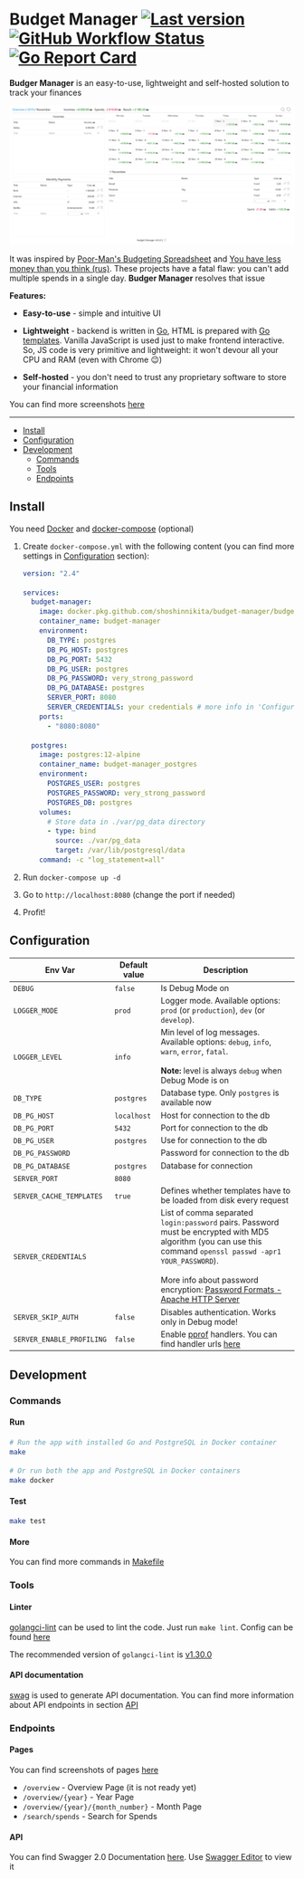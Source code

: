 # Budget Manager [![Last version](https://img.shields.io/github/v/tag/ShoshinNikita/budget-manager?label=version&style=flat-square)](https://github.com/ShoshinNikita/budget-manager/releases/latest) [![GitHub Workflow Status](https://img.shields.io/github/workflow/status/ShoshinNikita/budget-manager/check%20code?label=CI&logo=github&style=flat-square)](https://github.com/ShoshinNikita/budget-manager/actions) [![Go Report Card](https://goreportcard.com/badge/github.com/ShoshinNikita/budget-manager?style=flat-square)](https://goreportcard.com/report/github.com/ShoshinNikita/budget-manager)

**Budger Manager** is an easy-to-use, lightweight and self-hosted solution to track your finances

![Month Page](./docs/images/month_page_large.png)

It was inspired by [Poor-Man's Budgeting Spreadsheet](https://www.reddit.com/r/personalfinance/comments/2tymvf/poormans_budgeting_spreadsheet/) and [You have less money than you think (rus)](https://journal.tinkoff.ru/spreadsheet/). These projects have a fatal flaw: you can't add multiple spends in a single day. **Budger Manager** resolves that issue

**Features:**

- **Easy-to-use** - simple and intuitive UI

- **Lightweight** - backend is written in [Go](https://golang.org/), HTML is prepared with [Go templates](https://golang.org/pkg/text/template/). Vanilla JavaScript is used just to make frontend interactive. So, JS code is very primitive and lightweight: it won't devour all your CPU and RAM (even with Chrome 😉)

- **Self-hosted** - you don't need to trust any proprietary software to store your financial information

You can find more screenshots [here](./docs/images/README.md)

***

- [Install](#install)
- [Configuration](#configuration)
- [Development](#development)
  - [Commands](#commands)
  - [Tools](#tools)
  - [Endpoints](#endpoints)

## Install

You need [Docker](https://docs.docker.com/install/) and [docker-compose](https://docs.docker.com/compose/install/) (optional)

1. Create `docker-compose.yml` with the following content (you can find more settings in [Configuration](#configuration) section):

    ```yaml
    version: "2.4"

    services:
      budget-manager:
        image: docker.pkg.github.com/shoshinnikita/budget-manager/budget-manager:latest
        container_name: budget-manager
        environment:
          DB_TYPE: postgres
          DB_PG_HOST: postgres
          DB_PG_PORT: 5432
          DB_PG_USER: postgres
          DB_PG_PASSWORD: very_strong_password
          DB_PG_DATABASE: postgres
          SERVER_PORT: 8080
          SERVER_CREDENTIALS: your credentials # more info in 'Configuration' section
        ports:
          - "8080:8080"

      postgres:
        image: postgres:12-alpine
        container_name: budget-manager_postgres
        environment:
          POSTGRES_USER: postgres
          POSTGRES_PASSWORD: very_strong_password
          POSTGRES_DB: postgres
        volumes:
          # Store data in ./var/pg_data directory
          - type: bind
            source: ./var/pg_data
            target: /var/lib/postgresql/data
        command: -c "log_statement=all"
    ```

2. Run `docker-compose up -d`
3. Go to `http://localhost:8080` (change the port if needed)
4. Profit!

## Configuration

| Env Var                   | Default value | Description                                                                                                                                                                                                                                                                                                          |
| ------------------------- | ------------- | -------------------------------------------------------------------------------------------------------------------------------------------------------------------------------------------------------------------------------------------------------------------------------------------------------------------- |
| `DEBUG`                   | `false`       | Is Debug Mode on                                                                                                                                                                                                                                                                                                     |
| `LOGGER_MODE`             | `prod`        | Logger mode. Available options: `prod` (or `production`), `dev` (or `develop`).                                                                                                                                                                                                                                      |
| `LOGGER_LEVEL`            | `info`        | Min level of log messages. Available options: `debug`, `info`, `warn`, `error`, `fatal`.<br><br>**Note:** level is always `debug` when Debug Mode is on                                                                                                                                                              |
| `DB_TYPE`                 | `postgres`    | Database type. Only `postgres` is available now                                                                                                                                                                                                                                                                      |
| `DB_PG_HOST`              | `localhost`   | Host for connection to the db                                                                                                                                                                                                                                                                                        |
| `DB_PG_PORT`              | `5432`        | Port for connection to the db                                                                                                                                                                                                                                                                                        |
| `DB_PG_USER`              | `postgres`    | Use for connection to the db                                                                                                                                                                                                                                                                                         |
| `DB_PG_PASSWORD`          |               | Password for connection to the db                                                                                                                                                                                                                                                                                    |
| `DB_PG_DATABASE`          | `postgres`    | Database for connection                                                                                                                                                                                                                                                                                              |
| `SERVER_PORT`             | `8080`        |                                                                                                                                                                                                                                                                                                                      |
| `SERVER_CACHE_TEMPLATES`  | `true`        | Defines whether templates have to be loaded from disk every request                                                                                                                                                                                                                                                  |
| `SERVER_CREDENTIALS`      |               | List of comma separated `login:password` pairs. Password must be encrypted with MD5 algorithm (you can use this command `openssl passwd -apr1 YOUR_PASSWORD`).<br><br>More info about password encryption: [Password Formats - Apache HTTP Server](https://httpd.apache.org/docs/2.4/misc/password_encryptions.html) |
| `SERVER_SKIP_AUTH`        | `false`       | Disables authentication. Works only in Debug mode!                                                                                                                                                                                                                                                                   |
| `SERVER_ENABLE_PROFILING` | `false`       | Enable [pprof](https://blog.golang.org/pprof) handlers. You can find handler urls [here](internal/web/routes.go)                                                                                                                                                                                                                              |

## Development

### Commands

#### Run

```bash
# Run the app with installed Go and PostgreSQL in Docker container
make

# Or run both the app and PostgreSQL in Docker containers
make docker
```

#### Test

```bash
make test
```

#### More

You can find more commands in [Makefile](./Makefile)

### Tools

#### Linter

[golangci-lint](https://github.com/golangci/golangci-lint) can be used to lint the code. Just run `make lint`. Config can be found [here](./.golangci.yml)

The recommended version of `golangci-lint` is [v1.30.0](https://github.com/golangci/golangci-lint/releases/tag/v1.30.0)

#### API documentation

[swag](https://github.com/swaggo/swag) is used to generate API documentation. You can find more information about API endpoints in section [API](#api)

### Endpoints

#### Pages

You can find screenshots of pages [here](./docs/images/README.md)

- `/overview` - Overview Page (it is not ready yet)
- `/overview/{year}` - Year Page
- `/overview/{year}/{month_number}` - Month Page
- `/search/spends` - Search for Spends

#### API

You can find Swagger 2.0 Documentation [here](docs/swagger.yaml). Use [Swagger Editor](https://editor.swagger.io/) to view it
